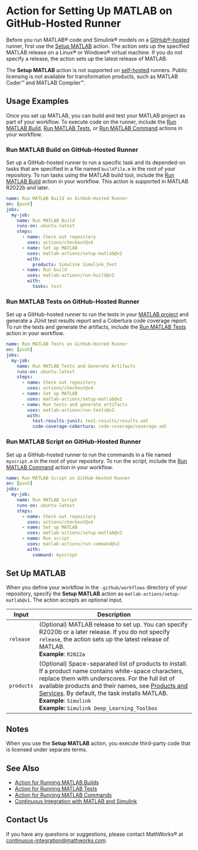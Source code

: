 # Action for Setting Up MATLAB on GitHub-Hosted Runner

Before you run MATLAB&reg; code and Simulink&reg; models on a [GitHub&reg;-hosted](https://docs.github.com/en/free-pro-team@latest/actions/reference/specifications-for-github-hosted-runners) runner, first use the [Setup MATLAB](#set-up-matlab) action. The action sets up the specified MATLAB release on a Linux&reg; or Windows&reg; virtual machine. If you do not specify a release, the action sets up the latest release of MATLAB.

The **Setup MATLAB** action is not supported on [self-hosted](https://docs.github.com/en/free-pro-team@latest/actions/hosting-your-own-runners/about-self-hosted-runners) runners. Public licensing is not available for transformation products, such as MATLAB Coder&trade; and MATLAB Compiler&trade;.

## Usage Examples
Once you set up MATLAB, you can build and test your MATLAB project as part of your workflow. To execute code on the runner, include the [Run MATLAB Build](https://github.com/matlab-actions/run-build/), [Run MATLAB Tests](https://github.com/matlab-actions/run-tests/), or [Run MATLAB Command](https://github.com/matlab-actions/run-command/) actions in your workflow.

### Run MATLAB Build on GitHub-Hosted Runner
Set up a GitHub-hosted runner to run a specific task and its depended-on tasks that are specified in a file named `buildfile.m` in the root of your repository. To run tasks using the MATLAB build tool, include the [Run MATLAB Build](https://github.com/matlab-actions/run-build/) action in your workflow. This action is supported in MATLAB R2022b and later.

```yaml
name: Run MATLAB Build on GitHub-Hosted Runner
on: [push]
jobs:
  my-job:
    name: Run MATLAB Build
    runs-on: ubuntu-latest
    steps:
      - name: Check out repository
        uses: actions/checkout@v4
      - name: Set up MATLAB
        uses: matlab-actions/setup-matlab@v2
        with:
          products: Simulink Simulink_Test
      - name: Run build
        uses: matlab-actions/run-build@v2
        with:
          tasks: test
```

### Run MATLAB Tests on GitHub-Hosted Runner
Set up a GitHub-hosted runner to run the tests in your [MATLAB project](https://www.mathworks.com/help/matlab/projects.html) and generate a JUnit test results report and a Cobertura code coverage report. To run the tests and generate the artifacts, include the [Run MATLAB Tests](https://github.com/matlab-actions/run-tests/) action in your workflow.

```yaml
name: Run MATLAB Tests on GitHub-Hosted Runner
on: [push]
jobs:
  my-job:
    name: Run MATLAB Tests and Generate Artifacts
    runs-on: ubuntu-latest
    steps:
      - name: Check out repository
        uses: actions/checkout@v4
      - name: Set up MATLAB
        uses: matlab-actions/setup-matlab@v2
      - name: Run tests and generate artifacts
        uses: matlab-actions/run-tests@v2
        with:
          test-results-junit: test-results/results.xml
          code-coverage-cobertura: code-coverage/coverage.xml
```

### Run MATLAB Script on GitHub-Hosted Runner
Set up a GitHub-hosted runner to run the commands in a file named `myscript.m` in the root of your repository. To run the script, include the [Run MATLAB Command](https://github.com/matlab-actions/run-command/) action in your workflow.

```yaml
name: Run MATLAB Script on GitHub-Hosted Runner
on: [push]
jobs:
  my-job:
    name: Run MATLAB Script
    runs-on: ubuntu-latest
    steps:
      - name: Check out repository
        uses: actions/checkout@v4
      - name: Set up MATLAB
        uses: matlab-actions/setup-matlab@v2
      - name: Run script
        uses: matlab-actions/run-command@v2
        with:
          command: myscript
```

## Set Up MATLAB
When you define your workflow in the `.github/workflows` directory of your repository, specify the **Setup MATLAB** action as `matlab-actions/setup-matlab@v1`. The action accepts an optional input.

| Input     | Description |
|-----------|-------------|
| `release` | (Optional) MATLAB release to set up. You can specify R2020b or a later release. If you do not specify `release`, the action sets up the latest release of MATLAB.<br/>**Example**: `R2022a`
| `products` | (Optional) Space-separated list of products to install. If a product name contains white-space characters, replace them with underscores. For the full list of available products and their names, see [Products and Services](https://www.mathworks.com/products.html). By default, the task installs MATLAB.<br/> **Example**: `Simulink`</br>**Example:** `Simulink Deep_Learning_Toolbox`

## Notes
When you use the **Setup MATLAB** action, you execute third-party code that is licensed under separate terms.

## See Also
- [Action for Running MATLAB Builds](https://github.com/matlab-actions/run-build/)
- [Action for Running MATLAB Tests](https://github.com/matlab-actions/run-tests/)
- [Action for Running MATLAB Commands](https://github.com/matlab-actions/run-command/)
- [Continuous Integration with MATLAB and Simulink](https://www.mathworks.com/solutions/continuous-integration.html)

## Contact Us
If you have any questions or suggestions, please contact MathWorks&reg; at [continuous-integration@mathworks.com](mailto:continuous-integration@mathworks.com).
